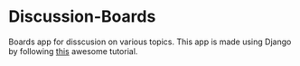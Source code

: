 # Discussion-Boards
Boards app for disscusion on various topics.
This app is made using Django by following [this](https://simpleisbetterthancomplex.com/series/beginners-guide/1.11/) awesome tutorial.

